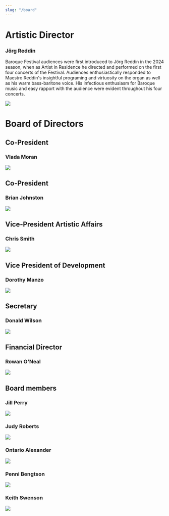 ```yaml
---
slug: "/board"
---
```

# Artistic Director

### Jörg Reddin

Baroque Festival audiences were first introduced to Jörg Reddin in the 2024 season, when as Artist in Residence he directed and performed on the first four concerts of the Festival. Audiences enthusiastically responded to Maestro Reddin's insightful programing and virtuosity on the organ as well as his warm bass-baritone voice.  His infectious enthusiasm for Baroque music and easy rapport with the audience were evident throughout his four concerts. 

![](board-joerg.jpg)

# Board of Directors

## Co-President

### Vlada Moran

![](board-vlada.jpg)

## Co-President

### Brian Johnston

![](board-brian.jpg)

## Vice-President Artistic Affairs 

### Chris Smith

![](board-chris.jpg)

## Vice President of Development

### Dorothy Manzo

![](board-dorothy.jpg)

## Secretary

### Donald Wilson

![](board-donald.jpg)

## Financial Director

### Rowan O'Neal

![](board-rowan.jpg)

## Board members

### Jill Perry

![](board-jill.jpg)

### Judy Roberts

![](board-judy.jpg)

### Ontario Alexander

![](board-ontario.jpg)

### Penni Bengtson

![](board-penni.jpg)

### Keith Swenson

![](board-keith.jpg)





